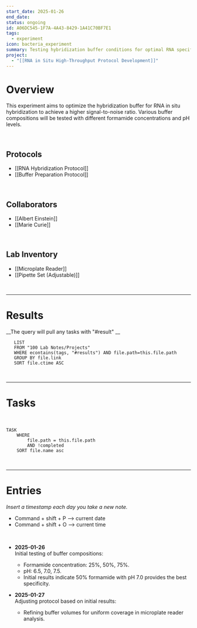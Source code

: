 ```yaml
---
start_date: 2025-01-26
end_date: 
status: ongoing
id: A06DC545-1F7A-4A43-8429-1A41C70BF7E1
tags:
  - experiment
icon: bacteria_experiment
summary: Testing hybridization buffer conditions for optimal RNA specificity.
project:
  - "[[RNA in Situ High-Throughput Protocol Development]]"
---
```


# Overview

This experiment aims to optimize the hybridization buffer for RNA in situ hybridization to achieve a higher signal-to-noise ratio. Various buffer compositions will be tested with different formamide concentrations and pH levels.

<br>

## Protocols

- [[RNA Hybridization Protocol]]
- [[Buffer Preparation Protocol]]

<br>

## Collaborators

- [[Albert Einstein]]
- [[Marie Curie]]

<br>

## Lab Inventory

- [[Microplate Reader]]
- [[Pipette Set (Adjustable)]]

<br>

---

# Results 

__The query will pull any tasks with "#result" __ 

 ```dataview
	LIST
	FROM "100 Lab Notes/Projects" 
	WHERE econtains(tags, "#results") AND file.path=this.file.path
	GROUP BY file.link
	SORT file.ctime ASC
```

<br> 

---

# Tasks

<br> 

```dataview 
TASK 
	WHERE 
		file.path = this.file.path 
		AND !completed 
	SORT file.name asc
```

<br> 

---

# Entries 

_Insert a timestamp each day you take a new note._

- Command + shift + P --> current date 
- Command + shift + O --> current time

<br> 

- **2025-01-26**  
    Initial testing of buffer compositions:
    
    - Formamide concentration: 25%, 50%, 75%.
    - pH: 6.5, 7.0, 7.5.
    - Initial results indicate 50% formamide with pH 7.0 provides the best specificity.
- **2025-01-27**  
    Adjusting protocol based on initial results:
    
    - Refining buffer volumes for uniform coverage in microplate reader analysis.

